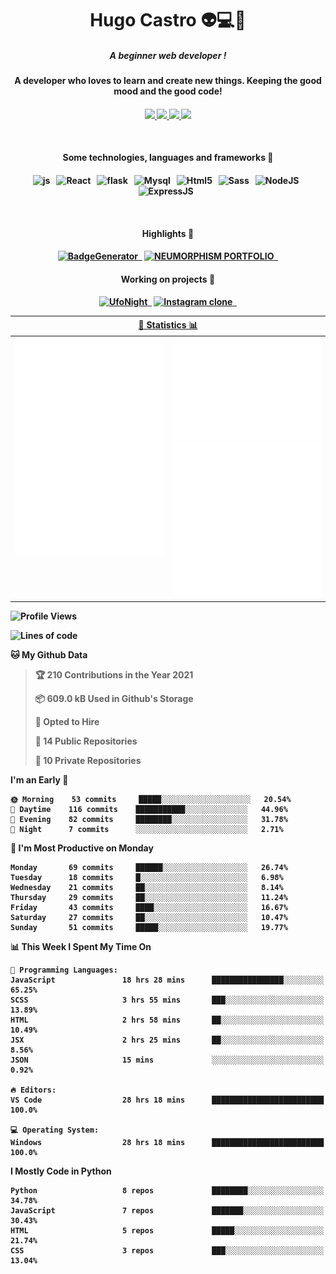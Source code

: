 <h1 align="center">Hugo Castro 👽💻🌌</h1>
<h5 align="center">A beginner web developer !</h5>
<h4 align="center">A developer who loves to learn and create new things. Keeping the good mood and the good code!<h4/>
<p align="center">
		<a href="https://stackoverflow.com/users/11444549/hugo">
		<img src="https://img.shields.io/badge/-Stackoverflow-79db75?style=for-the-badge&logo=Stackoverflow&logoColor=white" />
	</a>
		<a href="https://api.whatsapp.com/send?phone=5532988940411text=Oii, vim pelo github!">
		<img src="https://img.shields.io/badge/WHATSAPP-79db75.svg?&style=for-the-badge&logo=whatsapp&logoColor=white" />
	</a>
		<a href="mailto:hugocastrohc@outlook.com">
		<img src="https://img.shields.io/badge/email-79db75.svg?&style=for-the-badge&logo=protonmail&logoColor=white" />
	<a href="https://open.spotify.com/user/22uat6ppbmvcvyia5me7tdmci">
		<img src="https://img.shields.io/badge/spotify-79db75.svg?&style=for-the-badge&logo=spotify&logoColor=white" />
	</a>
</p>

<br>

<h4 align="center"> Some technologies, languages and frameworks 🚀<h4/>
<p align="center">
	<img src="https://img.shields.io/badge/javascript-79db75.svg?&style=for-the-badge&logo=javascript&logoColor=white" alt="js" />&nbsp;&nbsp;
	<img src="https://img.shields.io/badge/-React-79db75?style=for-the-badge&logo=react&logoColor=white" alt="React" />&nbsp;&nbsp;
	<img src="https://img.shields.io/badge/flask-79db75.svg?&style=for-the-badge&logo=flask&logoColor=white" alt="flask" />&nbsp;&nbsp;
	<img src="https://img.shields.io/badge/mysql-79db75.svg?style=for-the-badge&logo=mysql&logoColor=white" alt="Mysql" />&nbsp;&nbsp;
	<img src="https://img.shields.io/badge/html5-79db75.svg?style=for-the-badge&logo=html5&logoColor=white" alt="Html5" />&nbsp;&nbsp;
	<img src="https://img.shields.io/badge/sass-79db75.svg?style=for-the-badge&logo=sass&logoColor=white" alt="Sass" />&nbsp;&nbsp;
	<img src="https://img.shields.io/badge/node.js-79db75.svg?style=for-the-badge&" alt="NodeJS" />&nbsp;&nbsp;
	<img src="https://img.shields.io/badge/express.js-79db75.svg?style=for-the-badge&" alt="ExpressJS" />&nbsp;&nbsp;
	

</p>

<br>
<h4 align="center"> Highlights 🔆<h4/>
<p align="center">
	  <a text-decoration="none" href="https://pypi.org/project/BadgeGenerator"><img src="https://img.shields.io/badge/BadgeGenerator-79db75.svg?style=for-the-badge&logo=pythonfor-the-badge&logo=django" alt="BadgeGenerator" />&nbsp;&nbsp;<a/>
	<a text-decoration="none" href="https://github.com/HugoCastroBR/Neumorphism_Portfolio"><img src="https://img.shields.io/badge/neumorphism_portfolio-79db75.svg?style=for-the-badge" alt="NEUMORPHISM PORTFOLIO" />&nbsp;&nbsp;<a/>
</p>
<h4 align="center"> Working on projects 🔨<h4/>
	
<p align="center">
	<a text-decoration="none" href="https://github.com/HugoCastroBR/ufonight"><img src="https://img.shields.io/badge/UfoNight-79db75.svg?style=for-the-badge" alt="UfoNight"/>&nbsp;&nbsp;<a/>
		<a text-decoration="none" href="https://github.com/HugoCastroBR/ufonight"><img src="https://img.shields.io/badge/Instagram%20Clone-79db75.svg?style=for-the-badge" alt="Instagram clone"/>&nbsp;&nbsp;<a/>
</p>

<table>
	<tr>
	    <th colspan="2" align="center">
	      <a href="" >🧩 Statistics 📊 </a>
	    </th>
	</tr>
	<tr>
	    <th valign="top" width="600"><img src="https://github.com/HugoCastroBR/HugoCastroBR/blob/master/Isometric.svg"  /></th>
	    <th width="600"><img src="https://github.com/HugoCastroBR/HugoCastroBR/blob/master/metrics.plugin.habits.svg"  />
		<img src="https://github.com/HugoCastroBR/HugoCastroBR/blob/master/metrics.plugin.activity.svg"  />
	    </th>
  	</tr>
	
<table/>

<!--START_SECTION:waka-->
![Profile Views](http://img.shields.io/badge/Profile%20Views-83-blue)

![Lines of code](https://img.shields.io/badge/From%20Hello%20World%20I%27ve%20Written-70%20lines%20of%20code-blue)

**🐱 My Github Data** 

> 🏆 210 Contributions in the Year 2021
 > 
> 📦 609.0 kB Used in Github's Storage 
 > 
> 💼 Opted to Hire
 > 
> 📜 14 Public Repositories 
 > 
> 🔑 10 Private Repositories  
 > 
**I'm an Early 🐤** 

```text
🌞 Morning    53 commits     █████░░░░░░░░░░░░░░░░░░░░   20.54% 
🌆 Daytime    116 commits    ███████████░░░░░░░░░░░░░░   44.96% 
🌃 Evening    82 commits     ████████░░░░░░░░░░░░░░░░░   31.78% 
🌙 Night      7 commits      ░░░░░░░░░░░░░░░░░░░░░░░░░   2.71%

```
📅 **I'm Most Productive on Monday** 

```text
Monday       69 commits     ██████░░░░░░░░░░░░░░░░░░░   26.74% 
Tuesday      18 commits     █░░░░░░░░░░░░░░░░░░░░░░░░   6.98% 
Wednesday    21 commits     ██░░░░░░░░░░░░░░░░░░░░░░░   8.14% 
Thursday     29 commits     ██░░░░░░░░░░░░░░░░░░░░░░░   11.24% 
Friday       43 commits     ████░░░░░░░░░░░░░░░░░░░░░   16.67% 
Saturday     27 commits     ██░░░░░░░░░░░░░░░░░░░░░░░   10.47% 
Sunday       51 commits     █████░░░░░░░░░░░░░░░░░░░░   19.77%

```


📊 **This Week I Spent My Time On** 

```text
💬 Programming Languages: 
JavaScript               18 hrs 28 mins      ████████████████░░░░░░░░░   65.25% 
SCSS                     3 hrs 55 mins       ███░░░░░░░░░░░░░░░░░░░░░░   13.89% 
HTML                     2 hrs 58 mins       ██░░░░░░░░░░░░░░░░░░░░░░░   10.49% 
JSX                      2 hrs 25 mins       ██░░░░░░░░░░░░░░░░░░░░░░░   8.56% 
JSON                     15 mins             ░░░░░░░░░░░░░░░░░░░░░░░░░   0.92%

🔥 Editors: 
VS Code                  28 hrs 18 mins      █████████████████████████   100.0%

💻 Operating System: 
Windows                  28 hrs 18 mins      █████████████████████████   100.0%

```

**I Mostly Code in Python** 

```text
Python                   8 repos             ████████░░░░░░░░░░░░░░░░░   34.78% 
JavaScript               7 repos             ███████░░░░░░░░░░░░░░░░░░   30.43% 
HTML                     5 repos             █████░░░░░░░░░░░░░░░░░░░░   21.74% 
CSS                      3 repos             ███░░░░░░░░░░░░░░░░░░░░░░   13.04%

```



<!--END_SECTION:waka-->


